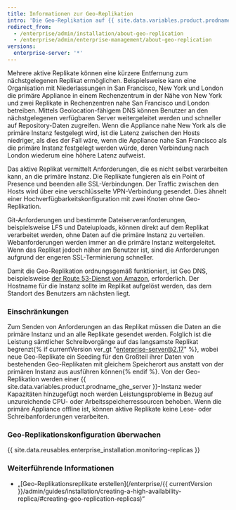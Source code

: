 ```yaml
---
title: Informationen zur Geo-Replikation
intro: 'Die Geo-Replikation auf {{ site.data.variables.product.prodname_ghe_server }} verwendet mehrere aktive Replikate, um Anforderungen von geografisch verteilten Rechenzentren zu erfüllen.'
redirect_from:
  - /enterprise/admin/installation/about-geo-replication
  - /enterprise/admin/enterprise-management/about-geo-replication
versions:
  enterprise-server: '*'
---
```


Mehrere aktive Replikate können eine kürzere Entfernung zum nächstgelegenen Replikat ermöglichen. Beispielsweise kann eine Organisation mit Niederlassungen in San Francisco, New York und London die primäre Appliance in einem Rechenzentrum in der Nähe von New York und zwei Replikate in Rechenzentren nahe San Francisco und London betreiben. Mittels Geolocation-fähigem DNS können Benutzer an den nächstgelegenen verfügbaren Server weitergeleitet werden und schneller auf Repository-Daten zugreifen. Wenn die Appliance nahe New York als die primäre Instanz festgelegt wird, ist die Latenz zwischen den Hosts niedriger, als dies der Fall wäre, wenn die Appliance nahe San Francisco als die primäre Instanz festgelegt werden würde, deren Verbindung nach London wiederum eine höhere Latenz aufweist.

Das aktive Replikat vermittelt Anforderungen, die es nicht selbst verarbeiten kann, an die primäre Instanz. Die Replikate fungieren als ein Point of Presence und beenden alle SSL-Verbindungen. Der Traffic zwischen den Hosts wird über eine verschlüsselte VPN-Verbindung gesendet. Dies ähnelt einer Hochverfügbarkeitskonfiguration mit zwei Knoten ohne Geo-Replikation.

Git-Anforderungen und bestimmte Dateiserveranforderungen, beispielsweise LFS und Dateiuploads, können direkt auf dem Replikat verarbeitet werden, ohne Daten auf die primäre Instanz zu verteilen. Webanforderungen werden immer an die primäre Instanz weitergeleitet. Wenn das Replikat jedoch näher am Benutzer ist, sind die Anforderungen aufgrund der engeren SSL-Terminierung schneller.

Damit die Geo-Replikation ordnungsgemäß funktioniert, ist Geo DNS, beispielsweise [der Route 53-Dienst von Amazon](http://docs.aws.amazon.com/Route53/latest/DeveloperGuide/routing-policy.html#routing-policy-geo), erforderlich. Der Hostname für die Instanz sollte im Replikat aufgelöst werden, das dem Standort des Benutzers am nächsten liegt.

### Einschränkungen

Zum Senden von Anforderungen an das Replikat müssen die Daten an die primäre Instanz und an alle Replikate gesendet werden. Folglich ist die Leistung sämtlicher Schreibvorgänge auf das langsamste Replikat begrenzt{% if currentVersion ver_gt "enterprise-server@2.17" %}, wobei neue Geo-Replikate ein Seeding für den Großteil ihrer Daten von bestehenden Geo-Replikaten mit gleichem Speicherort aus anstatt von der primären Instanz aus ausführen können{% endif %}. Von der Geo-Replikation werden einer {{ site.data.variables.product.prodname_ghe_server }}-Instanz weder Kapazitäten hinzugefügt noch werden Leistungsprobleme in Bezug auf unzureichende CPU- oder Arbeitsspeicherressourcen behoben. Wenn die primäre Appliance offline ist, können aktive Replikate keine Lese- oder Schreibanforderungen verarbeiten.

### Geo-Replikationskonfiguration überwachen

{{ site.data.reusables.enterprise_installation.monitoring-replicas }}

### Weiterführende Informationen
- „[Geo-Replikationsreplikate erstellen](/enterprise/{{ currentVersion }}/admin/guides/installation/creating-a-high-availability-replica/#creating-geo-replication-replicas)“
